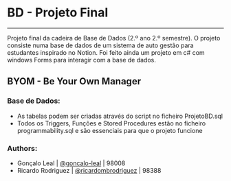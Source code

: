 # BD - Projeto Final

-----

Projeto final da cadeira de Base de Dados (2.º ano 2.º semestre). O projeto consiste numa base de dados de um sistema de auto gestão para estudantes inspirado no Notion. Foi feito ainda um projeto em c# com windows Forms para interagir com a base de dados.

## BYOM - Be Your Own Manager

### Base de Dados:
- As tabelas podem ser criadas através do script no ficheiro ProjetoBD.sql
- Todos os Triggers, Funções e Stored Procedures estão no ficheiro programmability.sql e são essenciais para que o projeto funcione

### Authors:
- Gonçalo Leal | <a href="https://github.com/goncalo-leal">@goncalo-leal</a> | 98008
- Ricardo Rodriguez | <a href="https://github.com/ricardombrodriguez">@ricardombrodriguez</a> | 98388
